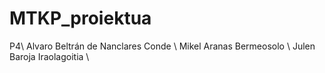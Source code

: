 # MTKP_proiektua
 P4\\
 Alvaro Beltrán de Nanclares Conde \\
 Mikel Aranas Bermeosolo \\
 Julen Baroja Iraolagoitia \\
